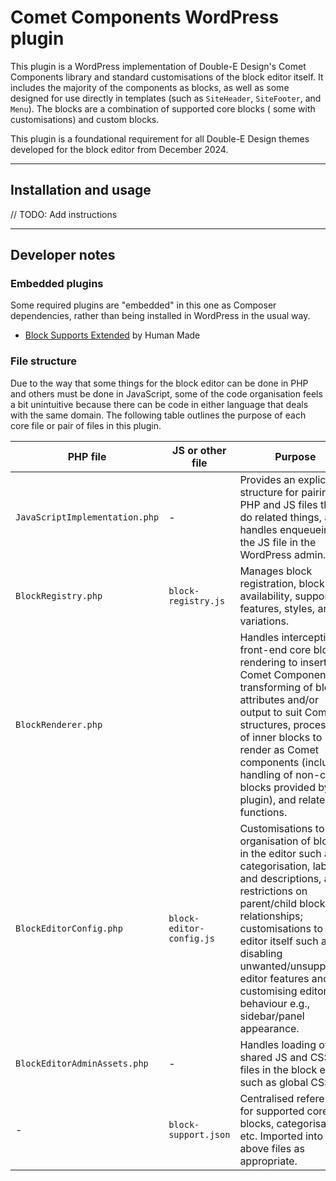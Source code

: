 # Comet Components WordPress plugin

This plugin is a WordPress implementation of Double-E Design's Comet Components library and standard customisations of
the block editor itself. It includes the majority of the components as blocks, as well as some designed for use directly
in templates (such as `SiteHeader`, `SiteFooter`, and `Menu`). The blocks are a combination of supported core blocks (
some with customisations) and custom blocks.

This plugin is a foundational requirement for all Double-E Design themes developed for the block editor
from December 2024.

---

## Installation and usage

// TODO: Add instructions

---

## Developer notes

### Embedded plugins

Some required plugins are "embedded" in this one as Composer dependencies, rather than being installed in WordPress in
the usual way.

- [Block Supports Extended](https://github.com/humanmade/block-supports-extended) by Human Made

### File structure

Due to the way that some things for the block editor can be done in PHP and others must be done in JavaScript, some of
the code organisation feels a bit unintuitive because there can be code in either language that deals with the same
domain. The following table outlines the purpose of each core file or pair of files in this plugin.

| PHP file                       | JS or other file         | Purpose                                                                                                                                                                                                                                                                                                                       |
|--------------------------------|--------------------------|-------------------------------------------------------------------------------------------------------------------------------------------------------------------------------------------------------------------------------------------------------------------------------------------------------------------------------|
| `JavaScriptImplementation.php` | -                        | Provides an explicit structure for pairing PHP and JS files that do related things, and handles enqueueing of the JS file in the WordPress admin.                                                                                                                                                                             |
| `BlockRegistry.php`            | `block-registry.js`      | Manages block registration, block availability, supported features, styles, and variations.                                                                                                                                                                                                                                   |
| `BlockRenderer.php`            |                          | Handles intercepting front-end core block rendering to insert Comet Components, transforming of block attributes and/or output to suit Comet structures, processing of inner blocks to render as Comet components (including handling of non-core blocks provided by the plugin), and related functions.                      |
| `BlockEditorConfig.php`        | `block-editor-config.js` | Customisations to the organisation of blocks in the editor such as categorisation, labels and descriptions, and restrictions on parent/child block relationships; customisations to the editor itself such as disabling unwanted/unsupported editor features and customising editor behaviour e.g., sidebar/panel appearance. |
| `BlockEditorAdminAssets.php`   | -                        | Handles loading of shared JS and CSS files in the block editor such as global CSS.                                                                                                                                                                                                                                            |
| -                              | `block-support.json`     | Centralised reference for supported core blocks, categorisation, etc. Imported into the above files as appropriate.                                                                                                                                                                                                           |

